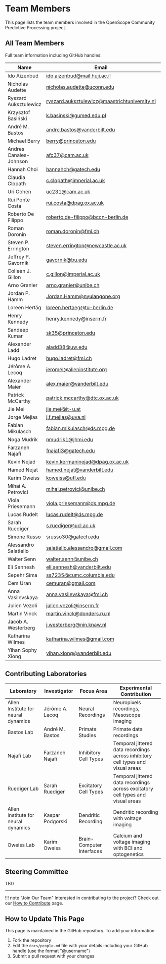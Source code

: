 # Team Members

This page lists the team members involved in the OpenScope Community Predictive Processing project.

## All Team Members

Full team information including GitHub handles:

| Name | Email | GitHub |
|------|-------|--------|
| Ido Aizenbud | ido.aizenbud@mail.huji.ac.il | |
| Nicholas Audette | nicholas.audette@uconn.edu | |
| Ryszard Auksztulewicz | ryszard.auksztulewicz@maastrichtuniversity.nl | |
| Krzysztof Basiński | k.basinski@gumed.edu.pl | |
| André M. Bastos | andre.bastos@vanderbilt.edu | |
| Michael Berry | berry@princeton.edu | |
| Andres Canales-Johnson | afc37@cam.ac.uk | |
| Hannah Choi | hannahch@gatech.edu | |
| Claudia Clopath | c.clopath@imperial.ac.uk | |
| Uri Cohen | uc231@cam.ac.uk | |
| Rui Ponte Costa | rui.costa@dpag.ox.ac.uk | |
| Roberto De Filippo | roberto.de-filippo@bccn-berlin.de | |
| Roman Doronin | roman.doronin@fmi.ch | |
| Steven P. Errington | steven.errington@newcastle.ac.uk | |
| Jeffrey P. Gavornik | gavornik@bu.edu | |
| Colleen J. Gillon | c.gillon@imperial.ac.uk | |
| Arno Granier | arno.granier@unibe.ch | |
| Jordan P. Hamm | Jordan.Hamm@nyulangone.org | |
| Loreen Hertäg | loreen.hertaeg@tu-berlin.de | |
| Henry Kennedy | henry.kennedy@inserm.fr | |
| Sandeep Kumar | sk35@princeton.edu | |
| Alexander Ladd | aladd38@uw.edu | |
| Hugo Ladret | hugo.ladret@fmi.ch | |
| Jérôme A. Lecoq | jeromel@alleninstitute.org | @jeromelecoq |
| Alexander Maier | alex.maier@vanderbilt.edu | |
| Patrick McCarthy | patrick.mccarthy@dtc.ox.ac.uk | |
| Jie Mei | jie.mei@it-u.at | |
| Jorge Mejias | j.f.mejias@uva.nl | |
| Fabian Mikulasch | fabian.mikulasch@ds.mpg.de | |
| Noga Mudrik | nmudrik1@jhmi.edu | |
| Farzaneh Najafi | fnajafi3@gatech.edu | |
| Kevin Nejad | kevin.kermaninejad@dpag.ox.ac.uk | |
| Hamed Nejat | hamed.nejat@vanderbilt.edu | |
| Karim Oweiss | koweiss@ufl.edu | |
| Mihai A. Petrovici | mihai.petrovici@unibe.ch | |
| Viola Priesemann | viola.priesemann@ds.mpg.de | |
| Lucas Rudelt | lucas.rudelt@ds.mpg.de | |
| Sarah Ruediger | s.ruediger@ucl.ac.uk | |
| Simone Russo | srusso30@gatech.edu | |
| Alessandro Salatiello | salatiello.alessandro@gmail.com | |
| Walter Senn | walter.senn@unibe.ch | |
| Eli Sennesh | eli.sennesh@vanderbilt.edu | |
| Sepehr Sima | ss7235@cumc.columbia.edu | |
| Cem Uran | cemuran@gmail.com | |
| Anna Vasilevskaya | anna.vasilevskaya@fmi.ch | |
| Julien Vezoli | julien.vezoli@inserm.fr | |
| Martin Vinck | martin.vinck@donders.ru.nl | |
| Jacob A. Westerberg | j.westerberg@nin.knaw.nl | |
| Katharina Wilmes | katharina.wilmes@gmail.com | |
| Yihan Sophy Xiong | yihan.xiong@vanderbilt.edu | |

## Contributing Laboratories

| Laboratory | Investigator | Focus Area | Experimental Contribution |
|------------|--------------|------------|---------------------------|
| Allen Institute for neural dynamics | Jérôme A. Lecoq | Neural Recordings | Neuropixels recordings, Mesoscope imaging |
| Bastos Lab | André M. Bastos | Primate Studies | Primate data recordings |
| Najafi Lab | Farzaneh Najafi | Inhibitory Cell Types | Temporal jittered data recordings across inhibitory cell types and visual areas |
| Ruediger Lab | Sarah Ruediger | Excitatory Cell Types | Temporal jittered data recordings across excitatory cell types and visual areas |
| Allen Institute for neural dynamics | Kaspar Podgorski | Dendritic Recording | Dendritic recording with voltage imaging |
| Oweiss Lab | Karim Oweiss | Brain-Computer Interfaces | Calcium and voltage imaging with BCI and optogenetics |

## Steering Committee

TBD

---

!!! note "Join Our Team"
    Interested in contributing to the project? Check out our [How to Contribute](how_to_contribute.md) page.

## How to Update This Page

This page is maintained in the GitHub repository. To add your information:

1. Fork the repository
2. Edit the `docs/people.md` file with your details including your GitHub handle (use the format "@username")
3. Submit a pull request with your changes